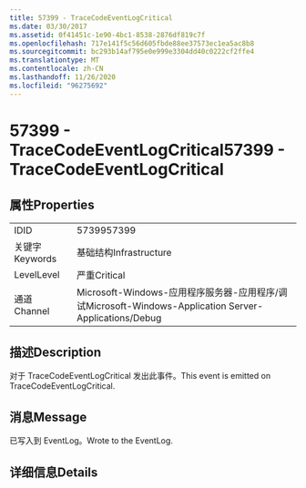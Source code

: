 ```yaml
---
title: 57399 - TraceCodeEventLogCritical
ms.date: 03/30/2017
ms.assetid: 0f41451c-1e90-4bc1-8538-2876df819c7f
ms.openlocfilehash: 717e141f5c56d605fbde88ee37573ec1ea5ac8b8
ms.sourcegitcommit: bc293b14af795e0e999e3304dd40c0222cf2ffe4
ms.translationtype: MT
ms.contentlocale: zh-CN
ms.lasthandoff: 11/26/2020
ms.locfileid: "96275692"
---
```

# <a name="57399---tracecodeeventlogcritical"></a><span data-ttu-id="87cd1-102">57399 - TraceCodeEventLogCritical</span><span class="sxs-lookup"><span data-stu-id="87cd1-102">57399 - TraceCodeEventLogCritical</span></span>

## <a name="properties"></a><span data-ttu-id="87cd1-103">属性</span><span class="sxs-lookup"><span data-stu-id="87cd1-103">Properties</span></span>  
  
|||  
|-|-|  
|<span data-ttu-id="87cd1-104">ID</span><span class="sxs-lookup"><span data-stu-id="87cd1-104">ID</span></span>|<span data-ttu-id="87cd1-105">57399</span><span class="sxs-lookup"><span data-stu-id="87cd1-105">57399</span></span>|  
|<span data-ttu-id="87cd1-106">关键字</span><span class="sxs-lookup"><span data-stu-id="87cd1-106">Keywords</span></span>|<span data-ttu-id="87cd1-107">基础结构</span><span class="sxs-lookup"><span data-stu-id="87cd1-107">Infrastructure</span></span>|  
|<span data-ttu-id="87cd1-108">Level</span><span class="sxs-lookup"><span data-stu-id="87cd1-108">Level</span></span>|<span data-ttu-id="87cd1-109">严重</span><span class="sxs-lookup"><span data-stu-id="87cd1-109">Critical</span></span>|  
|<span data-ttu-id="87cd1-110">通道</span><span class="sxs-lookup"><span data-stu-id="87cd1-110">Channel</span></span>|<span data-ttu-id="87cd1-111">Microsoft-Windows-应用程序服务器-应用程序/调试</span><span class="sxs-lookup"><span data-stu-id="87cd1-111">Microsoft-Windows-Application Server-Applications/Debug</span></span>|  
  
## <a name="description"></a><span data-ttu-id="87cd1-112">描述</span><span class="sxs-lookup"><span data-stu-id="87cd1-112">Description</span></span>  

 <span data-ttu-id="87cd1-113">对于 TraceCodeEventLogCritical 发出此事件。</span><span class="sxs-lookup"><span data-stu-id="87cd1-113">This event is emitted on TraceCodeEventLogCritical.</span></span>  
  
## <a name="message"></a><span data-ttu-id="87cd1-114">消息</span><span class="sxs-lookup"><span data-stu-id="87cd1-114">Message</span></span>  

 <span data-ttu-id="87cd1-115">已写入到 EventLog。</span><span class="sxs-lookup"><span data-stu-id="87cd1-115">Wrote to the EventLog.</span></span>  
  
## <a name="details"></a><span data-ttu-id="87cd1-116">详细信息</span><span class="sxs-lookup"><span data-stu-id="87cd1-116">Details</span></span>

